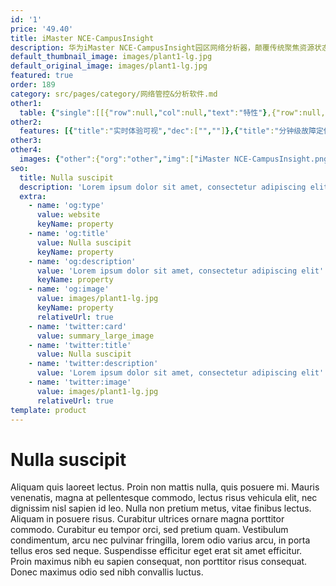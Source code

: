 ```yaml
---
id: '1'
price: '49.40'
title: iMaster NCE-CampusInsight
description: 华为iMaster NCE-CampusInsight园区网络分析器，颠覆传统聚焦资源状态的监控方式，通过Telemetry技术实时采集网络数据，利用大数据分析、机器学习算法学习网络行为并识别故障模式，帮助运维人员主动发现85%的网络问题，打造卓越的网络服务保障体验。
default_thumbnail_image: images/plant1-lg.jpg
default_original_image: images/plant1-lg.jpg
featured: true
order: 189
category: src/pages/category/网络管控&分析软件.md
other1: 
  table: {"single":[[{"row":null,"col":null,"text":"特性"},{"row":null,"col":null,"text":"描述"}],[{"row":null,"col":null,"text":"网络多维状态可视，用户全旅程体验感知"},{"row":null,"col":null,"text":"支持基于分级区域查看多维度数据统计视图\n支持按照楼宇视角查看网络接入问题、网络拥塞问题、设备状态问题、网络误包问题\n支持基于楼宇视角进行用户检索，呈现用户一段时间内经过的楼宇信息\n支持导入拓扑图和规划AP点位，直观查看故障基于位置的分布情况\n基于AP点位查看射频热图\n基于网规导入规划数据，并与实际网络运行数据做对比，呈现规划与实际运行的差异性\n支持设备画像，查看交换机和AP的健康度\n支持用户全旅程体验可视，查看谁、何时、连接至哪个AP、体验如何、发生了什么问题\n支持查看单个用户接入网络的过程回放，包含关联、认证（支持802.1x认证、Portal认证及MAC认证方式）、DHCP三个阶段的协议细化信息，包括交互结果及耗时，如果失败的话呈现具体失败原因\n支持质差用户的相关性分析：当用户体验变差时，通过KPI相似度分析算法，识别出量化的相关性指标，有效提升问题根因识别准确率"}],[{"row":null,"col":null,"text":"网络问题自动识别，主动预测"},{"row":null,"col":null,"text":"支持基于大数据分析和机器学习算法，自动识别常见网络问题：连接类、空口性能类、漫游类，以及设备环境、设备容量、网络性能和网络状态问题，包括认证失败、弱信号覆盖、非5G优先、网络拥塞等\n支持基于动态基线的异常检测，在网络质量劣化早期识别异常\n支持对秒级上报的数据智能分析，从多个维度建立网络健康度评估体系。通过指标权重综合评估给出区域排名，驱动体验从“差”到“好”的持续改进，逐步提升整网质量。每个指标都可以看到本区域和整体区域动态基线的对比情况，并给出关联根因指标的雷达图，深入根因分析。除了可以选择不同时间或不同区域的对比分析，还可以实时或定时通过邮件向管理员发送网络健康度分析报告。"}],[{"row":null,"col":null,"text":"网络问题智能定界，分析根因"},{"row":null,"col":null,"text":"支持问题分布视图，查看不同设备的问题发生次数和受影响人数，快速聚焦问题高发设备和问题高发时段。\n支持问题受影响分析视图，通过多维度关联分析，快速故障定界，层层钻取问题根因。\n支持基于规则引擎的精准根因分析与修复建议，快速问题闭环。"}]]}
other2:
  features: [{"title":"实时体验可视","dec":["",""]},{"title":"分钟级故障定位","dec":["",""]},{"title":"智能网络调优","dec":["",""]}]
other3: 
other4:
  images: {"other":{"org":"other","img":["iMaster NCE-CampusInsight.png"]}}
seo:
  title: Nulla suscipit
  description: 'Lorem ipsum dolor sit amet, consectetur adipiscing elit'
  extra:
    - name: 'og:type'
      value: website
      keyName: property
    - name: 'og:title'
      value: Nulla suscipit
      keyName: property
    - name: 'og:description'
      value: 'Lorem ipsum dolor sit amet, consectetur adipiscing elit'
      keyName: property
    - name: 'og:image'
      value: images/plant1-lg.jpg
      keyName: property
      relativeUrl: true
    - name: 'twitter:card'
      value: summary_large_image
    - name: 'twitter:title'
      value: Nulla suscipit
    - name: 'twitter:description'
      value: 'Lorem ipsum dolor sit amet, consectetur adipiscing elit'
    - name: 'twitter:image'
      value: images/plant1-lg.jpg
      relativeUrl: true
template: product
---
```


# Nulla suscipit

Aliquam quis laoreet lectus. Proin non mattis nulla, quis posuere mi. Mauris venenatis, magna at pellentesque commodo, lectus risus vehicula elit, nec dignissim nisl sapien id leo. Nulla non pretium metus, vitae finibus lectus. Aliquam in posuere risus. Curabitur ultrices ornare magna porttitor commodo. Curabitur eu tempor orci, sed pretium quam. Vestibulum condimentum, arcu nec pulvinar fringilla, lorem odio varius arcu, in porta tellus eros sed neque. Suspendisse efficitur eget erat sit amet efficitur. Proin maximus nibh eu sapien consequat, non porttitor risus consequat. Donec maximus odio sed nibh convallis luctus.